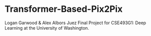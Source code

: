 # Transformer-Based-Pix2Pix

Logan Garwood & Alex Albors Juez
Final Project for CSE493G1: Deep Learning at the University of Washington.
